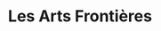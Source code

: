 ---
title: "Les Arts Frontières"
url: /bellegarde-sur-valserine/les-arts-frontieres/
shop: livres
---